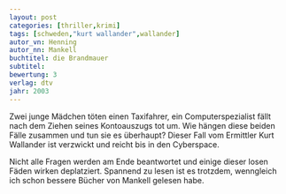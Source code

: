 ```yaml
---
layout: post
categories: [thriller,krimi]
tags: [schweden,"kurt wallander",wallander]
autor_vn: Henning
autor_nn: Mankell
buchtitel: die Brandmauer
subtitel:
bewertung: 3
verlag: dtv
jahr: 2003
---
```


Zwei junge Mädchen töten einen Taxifahrer, ein Computerspezialist fällt nach dem Ziehen seines Kontoauszugs tot um. Wie hängen diese beiden Fälle zusammen und tun sie es überhaupt? Dieser Fall vom Ermittler Kurt Wallander ist verzwickt und reicht bis in den Cyberspace. 

Nicht alle Fragen werden am Ende beantwortet und einige dieser losen Fäden wirken deplatziert. Spannend zu lesen ist es trotzdem, wenngleich ich schon bessere Bücher von Mankell gelesen habe.
